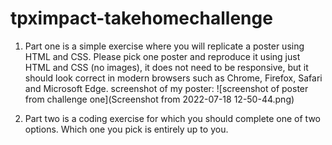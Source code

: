 # tpximpact-takehomechallenge

1. Part one is a simple exercise where you will replicate a poster using HTML and CSS.
Please pick one poster and reproduce it using just HTML and CSS (no images), it does not need to be responsive, but it should look correct in modern browsers such as Chrome, Firefox, Safari and Microsoft Edge.
screenshot of my poster:
![screenshot of poster from challenge one](Screenshot from 2022-07-18 12-50-44.png)


2. Part two is a coding exercise for which you should complete one of two options. Which one you pick is entirely up to you.
